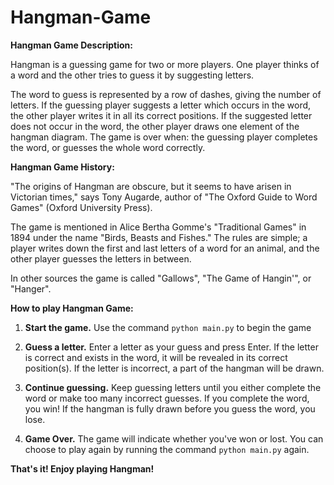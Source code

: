 # Hangman-Game

**Hangman Game Description:**

Hangman is a guessing game for two or more players. One player thinks of a word and the other tries to guess it by suggesting letters.

The word to guess is represented by a row of dashes, giving the number of letters. If the guessing player suggests a letter which occurs in the word, the other player writes it in all its correct positions. If the suggested letter does not occur in the word, the other player draws one element of the hangman diagram. The game is over when: the guessing player completes the word, or guesses the whole word correctly.

**Hangman Game History:**

"The origins of Hangman are obscure, but it seems to have arisen in Victorian times," says Tony Augarde, author of "The Oxford Guide to Word Games" (Oxford University Press).

The game is mentioned in Alice Bertha Gomme's "Traditional Games" in 1894 under the name "Birds, Beasts and Fishes." The rules are simple; a player writes down the first and last letters of a word for an animal, and the other player guesses the letters in between.

In other sources the game is called "Gallows", "The Game of Hangin'", or "Hanger".

**How to play Hangman Game:**

1. **Start the game.** Use the command `python main.py` to begin the game 

2. **Guess a letter.** Enter a letter as your guess and press Enter. If the letter is correct and exists in the word, it will be revealed in its correct position(s). If the letter is incorrect, a part of the hangman will be drawn.

3. **Continue guessing.** Keep guessing letters until you either complete the word or make too many incorrect guesses. If you complete the word, you win! If the hangman is fully drawn before you guess the word, you lose.

4. **Game Over.** The game will indicate whether you've won or lost. You can choose to play again by running the command `python main.py` again.

**That's it! Enjoy playing Hangman!**







